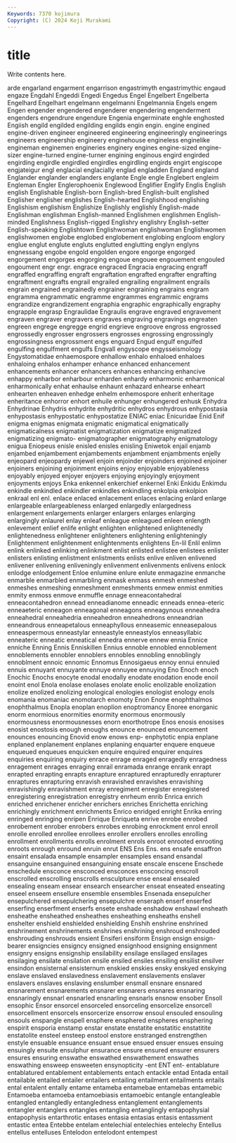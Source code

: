 ```yaml
---
Keywords: 7370 kojimura
Copyright: (C) 2024 Koji Murakami
---
```


# title

Write contents here.



arde engarland engarment engarrison
engastrimyth engastrimythic engaud engaze Engdahl Engeddi Engedi Engedus Engel Engelbert
Engelberta Engelhard Engelhart engelmann engelmanni Engelmannia Engels engem Engen engender
engendered engenderer engendering engenderment engenders engendrure engendure Engenia engerminate enghle
enghosted Engiish engild engilded engilding engilds engin engin. engine engined
engine-driven engineer engineered engineering engineeringly engineerings engineers engineership engineery enginehouse
engineless enginelike engineman enginemen engineries enginery engines engine-sized engine-sizer engine-turned
engine-turner engining enginous engird engirded engirding engirdle engirdled engirdles engirdling
engirds engirt engiscope engjateigur engl englacial englacially englad engladden England
england Englander englander englanders englante Engle engle Englebert engleim Engleman
Engler Englerophoenix Englewood Englifier Englify Englis English english Englishable English-born
English-bred English-built englished Englisher englisher englishes English-hearted Englishhood englishing Englishism
englishism Englishize Englishly englishly English-made Englishman englishman English-manned Englishmen englishmen
English-minded Englishness English-rigged Englishry englishry English-setter English-speaking Englishtown Englishwoman englishwoman
Englishwomen englishwomen englobe englobed englobement englobing engloom englory englue englut
englute engluts englutted englutting englyn englyns engnessang engobe engold engolden
engore engorge engorged engorgement engorges engorging engoue engouee engouement engouled
engoument engr engr. engrace engraced Engracia engracing engraff engraffed engraffing
engraft engraftation engrafted engrafter engrafting engraftment engrafts engrail engrailed engrailing
engrailment engrails engrain engrained engrainedly engrainer engraining engrains engram engramma
engrammatic engramme engrammes engrammic engrams engrandize engrandizement engraphia engraphic engraphically
engraphy engrapple engrasp Engraulidae Engraulis engrave engraved engravement engraven engraver
engravers engraves engraving engravings engreaten engreen engrege engregge engrid engrieve
engroove engross engrossed engrossedly engrosser engrossers engrosses engrossing engrossingly engrossingness
engrossment engs enguard Engud engulf engulfed engulfing engulfment engulfs Engvall
engyscope engysseismology Engystomatidae enhaemospore enhallow enhalo enhaloed enhaloes enhaloing enhalos
enhamper enhance enhanced enhancement enhancements enhancer enhancers enhances enhancing enhancive
enhappy enharbor enharbour enharden enhardy enharmonic enharmonical enharmonically enhat enhaulse
enhaunt enhazard enhearse enheart enhearten enheaven enhedge enhelm enhemospore enherit
enheritage enheritance enhorror enhort enhuile enhunger enhungered enhusk Enhydra Enhydrinae
Enhydris enhydrite enhydritic enhydros enhydrous enhypostasia enhypostasis enhypostatic enhypostatize ENIAC
eniac Enicuridae Enid Enif enigma enigmas enigmata enigmatic enigmatical enigmatically
enigmaticalness enigmatist enigmatization enigmatize enigmatized enigmatizing enigmato- enigmatographer enigmatography enigmatology
enigua Eniopeus enisle enisled enisles enisling Eniwetok enjail enjamb enjambed
enjambement enjambements enjambment enjambments enjelly enjeopard enjeopardy enjewel enjoin enjoinder
enjoinders enjoined enjoiner enjoiners enjoining enjoinment enjoins enjoy enjoyable enjoyableness
enjoyably enjoyed enjoyer enjoyers enjoying enjoyingly enjoyment enjoyments enjoys Enka
enkennel enkerchief enkernel Enki Enkidu Enkimdu enkindle enkindled enkindler enkindles
enkindling enkolpia enkolpion enkraal enl enl. enlace enlaced enlacement enlaces
enlacing enlard enlarge enlargeable enlargeableness enlarged enlargedly enlargedness enlargement enlargements
enlarger enlargers enlarges enlarging enlargingly enlaurel enlay enleaf enleague enleagued
enleen enlength enlevement enlief enlife enlight enlighten enlightened enlightenedly enlightenedness
enlightener enlighteners enlightening enlighteningly Enlightenment enlightenment enlightenments enlightens En-lil Enlil
enlimn enlink enlinked enlinking enlinkment enlist enlisted enlistee enlistees enlister
enlisters enlisting enlistment enlistments enlists enlive enliven enlivened enlivener enlivening
enliveningly enlivenment enlivenments enlivens enlock enlodge enlodgement Enloe enlumine enlure
enlute enmagazine enmanche enmarble enmarbled enmarbling enmask enmass enmesh enmeshed
enmeshes enmeshing enmeshment enmeshments enmew enmist enmities enmity enmoss enmove
enmuffle ennage enneacontahedral enneacontahedron ennead enneadianome enneadic enneads ennea-eteric enneaeteric
enneagon enneagonal enneagons enneagynous enneahedra enneahedral enneahedria enneahedron enneahedrons enneandrian
enneandrous enneapetalous enneaphyllous enneasemic enneasepalous enneaspermous enneastylar enneastyle enneastylos enneasyllabic
enneateric enneatic enneatical ennedra ennerve ennew ennia Ennice enniche Enning
Ennis Enniskillen Ennius ennoble ennobled ennoblement ennoblements ennobler ennoblers ennobles
ennobling ennoblingly ennoblment ennoic ennomic Ennomus Ennosigaeus ennoy ennui ennuied
ennuis ennuyant ennuyante ennuye ennuyee ennuying Eno Enoch enoch Enochic
Enochs enocyte enodal enodally enodate enodation enode enoil enoint enol
Enola enolase enolases enolate enolic enolizable enolization enolize enolized enolizing
enological enologies enologist enology enols enomania enomaniac enomotarch enomoty Enon
Enone enophthalmos enophthalmus Enopla enoplan enoplion enoptromancy Enoree enorganic enorm
enormious enormities enormity enormous enormously enormousness enormousnesses enorn enorthotrope Enos
enosis enosises enosist enostosis enough enoughs enounce enounced enouncement enounces
enouncing Enovid enow enows enp- enphytotic enpia enplane enplaned enplanement
enplanes enplaning enquarter enquere enqueue enqueued enqueues enquicken enquire enquired
enquirer enquires enquiries enquiring enquiry enrace enrage enraged enragedly enragedness
enragement enrages enraging enrail enramada enrange enrank enrapt enrapted enrapting
enrapts enrapture enraptured enrapturedly enrapturer enraptures enrapturing enravish enravished enravishes
enravishing enravishingly enravishment enray enregiment enregister enregistered enregistering enregistration enregistry
enrheum enrib Enrica enrich enriched enrichener enricher enrichers enriches Enrichetta
enriching enrichingly enrichment enrichments Enrico enridged enright Enrika enring enringed
enringing enripen Enrique Enriqueta enrive enrobe enrobed enrobement enrober enrobers
enrobes enrobing enrockment enrol enroll enrolle enrolled enrollee enrollees enroller
enrollers enrolles enrolling enrollment enrollments enrolls enrolment enrols enroot enrooted
enrooting enroots enrough enround enruin enrut ENS Ens Ens. ens
ensafe ensaffron ensaint ensalada ensample ensampler ensamples ensand ensandal ensanguine
ensanguined ensanguining ensate enscale enscene Enschede enschedule ensconce ensconced ensconces
ensconcing enscroll enscrolled enscrolling enscrolls ensculpture ense enseal ensealed ensealing
enseam ensear ensearch ensearcher enseat enseated enseating enseel enseem ensellure
ensemble ensembles Ensenada ensepulcher ensepulchered ensepulchering ensepulchre enseraph enserf enserfed
enserfing enserfment enserfs ensete enshade enshadow enshawl ensheath ensheathe ensheathed
ensheathes ensheathing ensheaths enshell enshelter enshield enshielded enshielding Enshih enshrine
enshrined enshrinement enshrinements enshrines enshrining enshroud enshrouded enshrouding enshrouds ensient
Ensiferi ensiform Ensign ensign ensign-bearer ensigncies ensigncy ensigned ensignhood ensigning
ensignment ensignry ensigns ensignship ensilability ensilage ensilaged ensilages ensilaging ensilate
ensilation ensile ensiled ensiles ensiling ensilist ensilver ensindon ensisternal ensisternum
enskied enskies ensky enskyed enskying enslave enslaved enslavedness enslavement enslavements
enslaver enslavers enslaves enslaving enslumber ensmall ensnare ensnared ensnarement ensnarements
ensnarer ensnarers ensnares ensnaring ensnaringly ensnarl ensnarled ensnarling ensnarls ensnow
ensober Ensoll ensophic Ensor ensorcel ensorceled ensorceling ensorcelize ensorcell ensorcellment
ensorcels ensorcerize ensorrow ensoul ensouled ensouling ensouls enspangle enspell ensphere
ensphered enspheres ensphering enspirit ensporia enstamp enstar enstate enstatite enstatitic
enstatitite enstatolite ensteel ensteep enstool enstore enstranged enstrengthen enstyle ensuable
ensuance ensuant ensue ensued ensuer ensues ensuing ensuingly ensuite ensulphur
ensurance ensure ensured ensurer ensurers ensures ensuring enswathe enswathed enswathement
enswathes enswathing ensweep ensweeten ensynopticity -ent ENT ent- entablature entablatured
entablement entablements entach entackle entad Entada entail entailable entailed entailer
entailers entailing entailment entailments entails ental entalent entally entame entameba
entamebae entamebas entamebic Entamoeba entamoeba entamoebiasis entamoebic entangle entangleable entangled
entangledly entangledness entanglement entanglements entangler entanglers entangles entangling entanglingly entapophysial
entapophysis entarthrotic entases entasia entasias entasis entassment entastic entea Entebbe
entelam entelechial entelechies entelechy Entellus entellus entelluses Entelodon entelodont entempest
